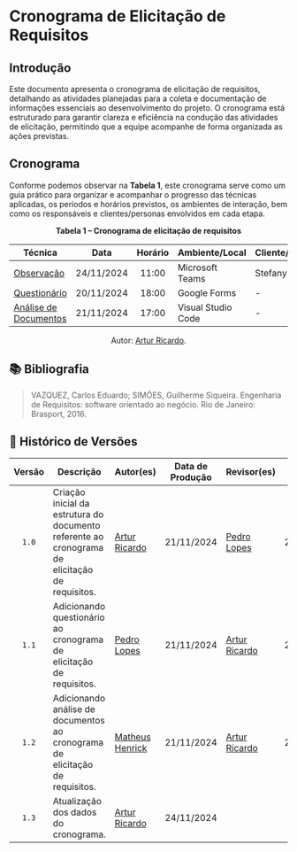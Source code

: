 # Cronograma de Elicitação de Requisitos

## Introdução

Este documento apresenta o cronograma de elicitação de requisitos, detalhando as atividades planejadas para a coleta e documentação de informações essenciais ao desenvolvimento do projeto. O cronograma está estruturado para garantir clareza e eficiência na condução das atividades de elicitação, permitindo que a equipe acompanhe de forma organizada as ações previstas.



## Cronograma

Conforme podemos observar na **Tabela 1**, este cronograma serve como um guia prático para organizar e acompanhar o progresso das técnicas aplicadas, os períodos e horários previstos, os ambientes de interação, bem como os responsáveis e clientes/personas envolvidos em cada etapa.

<div align="center">
    <p><strong>Tabela 1 – Cronograma de elicitação de requisitos</strong></p>
</div>

<center>

| Técnica | Data | Horário | Ambiente/Local | Cliente/Persona | Responsável(eis) | 
| ------- | :--: | :-----: | -------------- | --------------- | ------------- |
| [Observação](../tecnicas/observacao.md) | 24/11/2024 | 11:00 | Microsoft Teams | Stefany Paraíso | [Artur Ricardo](https://github.com/algorithmorphic) |
| [Questionário](../analise-perfil-usuario/questionario.md) | 20/11/2024 | 18:00 | Google Forms | - | [Pedro Lopes](https://github.com/pLopess) |
| [Análise de Documentos](../tecnicas/analise-de-documentos.md) | 21/11/2024 | 17:00 | Visual Studio Code | - | [Matheus Henrick](https://github.com/MatheusHenrickSantos) |

</center>

<div align="center">
    <p>Autor: <a href="https://github.com/algorithmorphic">Artur Ricardo</a>.</p>
</div>



## 📚 Bibliografia

> VAZQUEZ, Carlos Eduardo; SIMÕES, Guilherme Siqueira. Engenharia de Requisitos: software orientado ao negócio. Rio de Janeiro: Brasport, 2016.




## 📑 Histórico de Versões

| Versão | Descrição | Autor(es) | Data de Produção | Revisor(es) | Data de Revisão | 
| :----: | --------- | --------- | :--------------: | ----------- | :-------------: |
| `1.0`  | Criação inicial da estrutura do documento referente ao cronograma de elicitação de requisitos. | [Artur Ricardo](https://github.com/algorithmorphic) | 21/11/2024 | [Pedro Lopes](https://github.com/pLopess) | 21/11/2024 |
| `1.1`  |Adicionando questionário ao cronograma de elicitação de requisitos. | [Pedro Lopes](https://github.com/pLopess) | 21/11/2024 | [Artur Ricardo](https://github.com/algorithmorphic) | 24/11/2024 |
| `1.2`  | Adicionando análise de documentos ao cronograma de elicitação de requisitos. | [Matheus Henrick](https://github.com/MatheusHenrickSantos) | 21/11/2024 | [Artur Ricardo](https://github.com/algorithmorphic) | 24/11/2024 |
| `1.3`  | Atualização dos dados do cronograma. | [Artur Ricardo](https://github.com/algorithmorphic) | 24/11/2024 |  |  |
